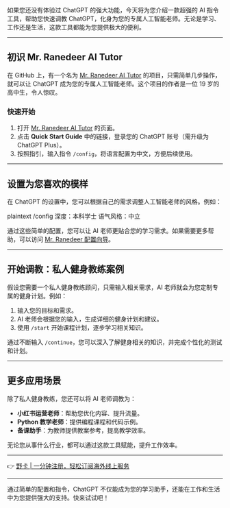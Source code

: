 如果您还没有体验过 ChatGPT 的强大功能，今天将为您介绍一款超强的 AI 指令工具，帮助您快速调教 ChatGPT，化身为您的专属人工智能老师。无论是学习、工作还是生活，这款工具都能为您提供极大的便利。

---

## 初识 Mr. Ranedeer AI Tutor

在 GitHub 上，有一个名为 [Mr. Ranedeer AI Tutor](https://github.com/JushBJJ/Mr.-Ranedeer-AI-Tutor) 的项目，只需简单几步操作，就可以让 ChatGPT 成为您的专属人工智能老师。这个项目的作者是一位 19 岁的高中生，令人惊叹。

### 快速开始

1. 打开 [Mr. Ranedeer AI Tutor](https://github.com/JushBJJ/Mr.-Ranedeer-AI-Tutor) 的页面。
2. 点击 **Quick Start Guide** 中的链接，登录您的 ChatGPT 账号（需升级为 ChatGPT Plus）。
3. 按照指引，输入指令 `/config`，将语言配置为中文，方便后续使用。

---

## 设置为您喜欢的模样

在 ChatGPT 的设置中，您可以根据自己的需求调整人工智能老师的风格。例如：

plaintext
/config
深度：本科学士
语气风格：中立


通过这些简单的配置，您可以让 AI 老师更贴合您的学习需求。如果需要更多帮助，可以访问 [Mr. Ranedeer 配置向导](https://chat.openai.com/g/g-0XxT0SGIS-mr-ranedeer-config-wizard)。

---

## 开始调教：私人健身教练案例

假设您需要一个私人健身教练顾问，只需输入相关需求，AI 老师就会为您定制专属的健身计划。例如：

1. 输入您的目标和需求。
2. AI 老师会根据您的输入，生成详细的健身计划和建议。
3. 使用 `/start` 开始课程计划，逐步学习相关知识。

通过不断输入 `/continue`，您可以深入了解健身相关的知识，并完成个性化的测试和计划。

---

## 更多应用场景

除了私人健身教练，您还可以将 AI 老师调教为：

- **小红书运营老师**：帮助您优化内容、提升流量。
- **Python 教学老师**：提供编程课程和代码示例。
- **备课助手**：为教师提供教案参考，提高教学效率。

无论您从事什么行业，都可以通过这款工具赋能，提升工作效率。

---

👉 [野卡 | 一分钟注册，轻松订阅海外线上服务](https://bit.ly/bewildcard)

---

通过简单的配置和指令，ChatGPT 不仅能成为您的学习助手，还能在工作和生活中为您提供强大的支持。快来试试吧！